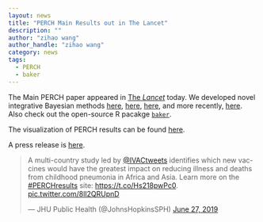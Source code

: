 ```yaml
---
layout: news
title: "PERCH Main Results out in The Lancet"
description: ""
author: "zihao wang"
author_handle: "zihao wang"
category: news
tags: 
  - PERCH
  - baker
---
```



The Main PERCH paper appeared in [The *Lancet*](https://www.thelancet.com/journals/lancet/article/PIIS0140-6736(19)30721-4/fulltext) today. We developed novel integrative Bayesian methods [here](http://onlinelibrary.wiley.com/doi/10.1111/rssc.12101/full), [here](https://academic.oup.com/biostatistics/article/18/2/200/2555349/Nested-partially-latent-class-models-for-dependent), [here](https://academic.oup.com/cid/article/64/suppl_3/S213/3858226/Bayesian-Estimation-of-Pneumonia-Etiology), and more recently, [here](https://drzihao.wang/papers/nplcm_reg). Also check out the open-source R pacakge [`baker`](https://github.com/zihaowang/baker).

The visualization of PERCH results can be found [here](http://perchresults.org).

A press release is [here](https://www.jhsph.edu/ivac/2019/06/27/ivac-led-perch-study-reveals-viruses-as-new-leading-cause-of-global-childhood-pneumonia/). 

<blockquote class="twitter-tweet" data-width="500"><p lang="en" dir="ltr">A multi-country study led by <a href="https://twitter.com/IVACtweets?ref_src=twsrc%5Etfw">@IVACtweets</a> identifies which new vaccines would have the greatest impact on reducing illness and deaths from childhood pneumonia in Africa and Asia. Learn more on the <a href="https://twitter.com/hashtag/PERCHresults?src=hash&amp;ref_src=twsrc%5Etfw">#PERCHresults</a> site: <a href="https://t.co/Hs218pwPc0">https://t.co/Hs218pwPc0</a>. <a href="https://t.co/8lI2QRUpnD">pic.twitter.com/8lI2QRUpnD</a></p>&mdash; JHU Public Health (@JohnsHopkinsSPH) <a href="https://twitter.com/JohnsHopkinsSPH/status/1144380713082511366?ref_src=twsrc%5Etfw">June 27, 2019</a></blockquote>
<script async="" src="https://platform.twitter.com/widgets.js" charset="utf-8"></script>
